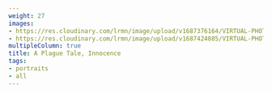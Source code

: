 ```yaml
---
weight: 27
images:
- https://res.cloudinary.com/lrmn/image/upload/v1687376164/VIRTUAL-PHOTOGRAPHY/aplaguetale/hugo35_tatido.png
- https://res.cloudinary.com/lrmn/image/upload/v1687424885/VIRTUAL-PHOTOGRAPHY/aplaguetale/INNOCENCE-32_sggy8i.png
multipleColumn: true
title: A Plague Tale, Innocence
tags:
- portraits
- all
---
```

